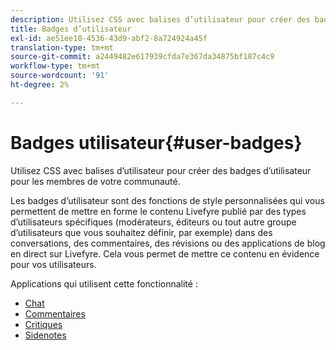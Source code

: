 ```yaml
---
description: Utilisez CSS avec balises d’utilisateur pour créer des badges d’utilisateur pour les membres de votre communauté.
title: Badges d’utilisateur
exl-id: ae51ee10-4536-43d9-abf2-8a724924a45f
translation-type: tm+mt
source-git-commit: a2449482e617939cfda7e367da34875bf187c4c9
workflow-type: tm+mt
source-wordcount: '91'
ht-degree: 2%

---
```


# Badges utilisateur{#user-badges}

Utilisez CSS avec balises d’utilisateur pour créer des badges d’utilisateur pour les membres de votre communauté.

Les badges d’utilisateur sont des fonctions de style personnalisées qui vous permettent de mettre en forme le contenu Livefyre publié par des types d’utilisateurs spécifiques (modérateurs, éditeurs ou tout autre groupe d’utilisateurs que vous souhaitez définir, par exemple) dans des conversations, des commentaires, des révisions ou des applications de blog en direct sur Livefyre. Cela vous permet de mettre ce contenu en évidence pour vos utilisateurs.

Applications qui utilisent cette fonctionnalité :

* [Chat](../../c-about-apps/c-chat-app/c-chat-app.md#c_chat_app)
* [Commentaires](/help/using/c-about-apps/c-comments/c-comments.md)
* [Critiques](../../c-about-apps/c-reviews-app/c-reviews-app.md#c_reviews_app)
* [Sidenotes](../../c-about-apps/c-sidenotes-app/c-sidenotes-app.md#c_sidenotes_app)
